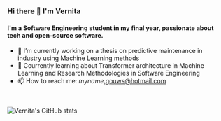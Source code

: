### Hi there 👋 I'm Vernita

#### I'm a Software Engineering student in my final year, passionate about tech and open-source software.

- 🔭 I’m currently working on a thesis on predictive maintenance in industry using Machine Learning methods
- 🌱 Ccurrently learning about Transformer architecture in Machine Learning and Research Methodologies in Software Engineering
- 📫 How to reach me: *myname*.gouws@hotmail.com
<br/>
     
![Vernita's GitHub stats](https://github-readme-stats.vercel.app/api?username=vernitaj&show_icons=true&theme=radical)
